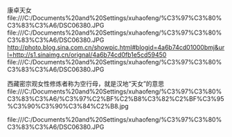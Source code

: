 康卓天女
file:///C:/Documents%20and%20Settings/xuhaofeng/%C3%97%C3%80%C3%83%C3%A6/DSC06380.JPG
file:///C:/Documents%20and%20Settings/xuhaofeng/%C3%97%C3%80%C3%83%C3%A6/DSC06380.JPG
http://photo.blog.sina.com.cn/showpic.html#blogid=4a6b74cd01000bmj&url=http://s1.sinaimg.cn/orignal/4a6b74cd0fb1e5cd59450
file:///C:/Documents%20and%20Settings/xuhaofeng/%C3%97%C3%80%C3%83%C3%A6/DSC06380.JPG
 
西藏密宗观女性修炼者称为空行母，就是汉地“天女”的意思
file:///C:/Documents%20and%20Settings/xuhaofeng/%C3%97%C3%80%C3%83%C3%A6/%C3%97%C2%BF%C2%B8%C3%82%C2%BF%C3%95%C3%90%C3%90%C3%84%C2%B8.jpg
 
file:///C:/Documents%20and%20Settings/xuhaofeng/%C3%97%C3%80%C3%83%C3%A6/DSC06380.JPG
